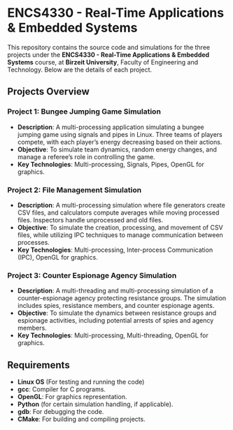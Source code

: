 # ENCS4330 - Real-Time Applications & Embedded Systems

This repository contains the source code and simulations for the three projects under the **ENCS4330 - Real-Time Applications & Embedded Systems** course, at **Birzeit University**, Faculty of Engineering and Technology. Below are the details of each project.

## Projects Overview

### Project 1: Bungee Jumping Game Simulation

- **Description**: A multi-processing application simulating a bungee jumping game using signals and pipes in Linux. Three teams of players compete, with each player’s energy decreasing based on their actions.
- **Objective**: To simulate team dynamics, random energy changes, and manage a referee’s role in controlling the game.
- **Key Technologies**: Multi-processing, Signals, Pipes, OpenGL for graphics.

### Project 2: File Management Simulation

- **Description**: A multi-processing simulation where file generators create CSV files, and calculators compute averages while moving processed files. Inspectors handle unprocessed and old files.
- **Objective**: To simulate the creation, processing, and movement of CSV files, while utilizing IPC techniques to manage communication between processes.
- **Key Technologies**: Multi-processing, Inter-process Communication (IPC), OpenGL for graphics.

### Project 3: Counter Espionage Agency Simulation

- **Description**: A multi-threading and multi-processing simulation of a counter-espionage agency protecting resistance groups. The simulation includes spies, resistance members, and counter espionage agents.
- **Objective**: To simulate the dynamics between resistance groups and espionage activities, including potential arrests of spies and agency members.
- **Key Technologies**: Multi-processing, Multi-threading, OpenGL for graphics.

## Requirements

- **Linux OS** (For testing and running the code)
- **gcc**: Compiler for C programs.
- **OpenGL**: For graphics representation.
- **Python** (for certain simulation handling, if applicable).
- **gdb**: For debugging the code.
- **CMake**: For building and compiling projects.
